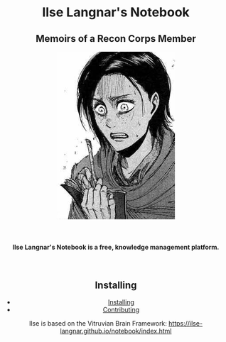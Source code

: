 

<h1 align="center" > Ilse Langnar's Notebook </h1>
<h2 align="center" > Memoirs of a Recon Corps Member </h2>

<p align="center">
  <img src="https://github.com/ilse-langnar/notebook/blob/dev/markdown/ilse.jpeg" alt="Ilse"/>
</p>
<br/>


<h4 align="center" > Ilse Langnar's Notebook is a free, knowledge management platform. </h4>
<br/>


<div align="center">

## Installing
- [Installing](https://github.com/ilse-langnar/ilse-langnar-notebook/blob/dev/project/dev.md)
- [Contributing](https://github.com/ilse-langnar/ilse-langnar-notebook/blob/dev/project/contributing.md)


Ilse is based on the Vitruvian Brain Framework: https://ilse-langnar.github.io/notebook/index.html

<div/>
